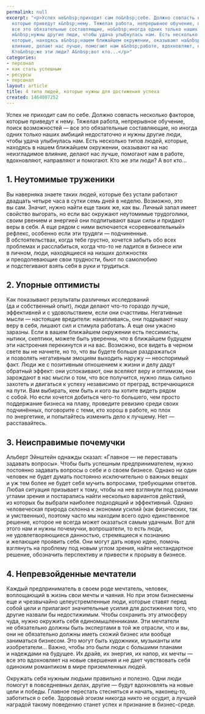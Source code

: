 ```yaml
---
permalink: null
excerpt: "<p>Успех не&nbsp;приходит сам по&nbsp;себе. Должно совпасть несколько факторов,
  которые приведут к&nbsp;нему. Тяжелая работа, непрерывное обучение, поиск возможностей&nbsp;—
  все это обязательные составляющие, но&nbsp;иногда одних только наших амбиций недостаточно
  и&nbsp;нужны другие люди, чтобы удача улыбнулась нам. Есть несколько типов людей,
  которые, находясь в&nbsp;нашем ближайшем окружении, оказывают на&nbsp;нас неизгладимое
  влияние, делают нас лучше, помогают нам в&nbsp;работе, вдохновляют, направляют и&nbsp;помогают.
  Кто&nbsp;же эти люди? А&nbsp;вот кто...</p>"
categories:
- персонал
- как стать успешным
- ресурсы
- персонал
layout: article
title: 4 типа людей, которые нужны для достижения успеха
created: 1464007252
---
```

<p>Успех не&nbsp;приходит сам по&nbsp;себе. Должно совпасть несколько факторов, которые приведут к&nbsp;нему. Тяжелая работа, непрерывное обучение, поиск возможностей&nbsp;— все это обязательные составляющие, но&nbsp;иногда одних только наших амбиций недостаточно и&nbsp;нужны другие люди, чтобы удача улыбнулась нам. Есть несколько типов людей, которые, находясь в&nbsp;нашем ближайшем окружении, оказывают на&nbsp;нас неизгладимое влияние, делают нас лучше, помогают нам в&nbsp;работе, вдохновляют, направляют и&nbsp;помогают. Кто&nbsp;же эти люди? А&nbsp;вот кто...</p>
<h2>1. Неутомимые труженики</h2>
<p>Вы&nbsp;наверняка знаете таких людей, которые без устали работают двадцать четыре часа в&nbsp;сутки семь дней в&nbsp;неделю. Возможно, это вы&nbsp;сам. Значит, нужно найти еще таких&nbsp;же, как&nbsp;вы. Личный запал имеет свойство выгорать, но&nbsp;если вас окружают неутомимые трудоголики, своим рвением и&nbsp;энергией они подпитывают ваши силы и&nbsp;придают веры в&nbsp;себя. А&nbsp;еще рядом с&nbsp;ними включается «соревновательный» рефлекс, особенно если эти трудяги&nbsp;— подчиненные. В&nbsp;обстоятельствах, когда тебе грустно, хочется забыть обо всех проблемах и&nbsp;расслабиться, когда что-то не&nbsp;ладится в&nbsp;бизнесе или в&nbsp;личном, люди, находящиеся на&nbsp;низших должностях и&nbsp;преодолевающие свои трудности, бьют по&nbsp;самолюбию и&nbsp;подстегивают взять себя в&nbsp;руки и&nbsp;трудиться.</p>
<h2>2. Упорные оптимисты</h2>
<p>Как показывают результаты различных исследований (да&nbsp;и&nbsp;собственный опыт), люди делают что-то гораздо лучше, эффективней и&nbsp;с&nbsp;удовольствием, если они счастливы. Негативные мысли&nbsp;— настоящие вредители: накапливаясь, они подрывают нашу веру в&nbsp;себя, лишают сил и&nbsp;стимула работать. А&nbsp;еще они ужасно заразны. Если в&nbsp;вашем ближайшем окружении есть пессимисты, нытики, скептики, можете быть уверенны, что в&nbsp;ближайшем будущем эти настроения перекинутся и&nbsp;на&nbsp;вас. Возможно, все видеть в&nbsp;черном свете вы&nbsp;не&nbsp;начнете, но&nbsp;то, что вы&nbsp;будете больше раздражаться и&nbsp;позволять негативным эмоциям выходить наружу&nbsp;— неоспоримый факт. Люди&nbsp;же с&nbsp;позитивным отношением к&nbsp;жизни и&nbsp;делу дадут обратный эффект: они успокаивают, они вселяют веру и&nbsp;оптимизм, они зарождают в&nbsp;нас мысли о&nbsp;том, что все получится, нужно лишь сильно захотеть и&nbsp;двигаться к&nbsp;успеху независимо от&nbsp;преград, встречающихся на&nbsp;пути. Вам выбирать, кем быть и&nbsp;кого вы&nbsp;хотите видеть рядом с&nbsp;собой. Но&nbsp;если хочется добиться чего-то большего, чем просто поддержание бизнеса на&nbsp;плаву, проведите ревизию среди своих подчинённых, поговорите с&nbsp;теми, кто хорош в&nbsp;работе, но&nbsp;плох по&nbsp;энергетике, и&nbsp;попытайтесь изменить дело к&nbsp;лучшему. Нет&nbsp;— расставайтесь.</p>
<h2>3. Неисправимые почемучки</h2>
<p>Альберт Эйнштейн однажды сказал: «Главное&nbsp;— не&nbsp;переставать задавать вопросы». Чтобы быть успешным предпринимателем, нужно постоянно задавать вопросы о&nbsp;себе и&nbsp;о&nbsp;своем бизнесе. Однако ни&nbsp;один человек не&nbsp;будет думать постоянно исключительно о&nbsp;важных вещах и&nbsp;уж&nbsp;тем более не&nbsp;будет себя мучить вопросами, требующими ответов. Любая ситуация призывает к&nbsp;тому, чтобы на&nbsp;нее взглянули под разными углами зрения и&nbsp;постарались найти несколько вариантов действий, из&nbsp;которых&nbsp;бы выбрали наиболее подходящий и&nbsp;эффективный. Однако человеческая природа склонна к&nbsp;экономии усилий (как физических, так и&nbsp;умственных), поэтому часто мы&nbsp;находим всего одно единственное решение, которое не&nbsp;всегда может оказаться самым удачным. Вот для этого нам и&nbsp;нужны почемучки, вопрошатели, то&nbsp;есть люди, не&nbsp;удовлетворяющиеся данностью, стремящиеся к&nbsp;познанию и&nbsp;желающие проявить себя. Они могут дать новую идею, помочь взглянуть на&nbsp;проблему под новым углом зрения, найти нестандартное решение, обозначить перспективу и&nbsp;привести к&nbsp;прорыву в&nbsp;бизнесе.</p>
<h2>4. Непревзойденные мечтатели</h2>
<p>Каждый предприниматель в&nbsp;своем роде мечтатель, человек, воплощающий в&nbsp;жизнь свои мечты и&nbsp;чаяния. Но&nbsp;при этом бизнесмены еще и&nbsp;чрезвычайно целеустремленные люди, которые ставят перед собой цели и&nbsp;прилагают значительные усилия для достижения того, что другие назвали&nbsp;бы недостижимым. Чтобы сохранить эту атмосферу чуда, нужно окружить себя единомышленниками. Эти мечтатели не&nbsp;обязательно должны быть экспертами в&nbsp;той&nbsp;же отрасли, что и&nbsp;вы, они не&nbsp;обязательно должны иметь схожий бизнес или вообще заниматься бизнесом. Это могут быть художники, музыканты или изобретатели... Важно, чтобы это были люди с&nbsp;большими планами и&nbsp;надеждами на&nbsp;будущее. Их&nbsp;драйв, их&nbsp;энергия, их&nbsp;напор, их&nbsp;мечты&nbsp;— все это вдохновляет на&nbsp;новые свершения и&nbsp;не&nbsp;дает чувствовать себя одиноким романтиком в&nbsp;мире приземленных людей. </p>
<p>Окружать себя нужным людьми правильно и&nbsp;полезно. Одни люди помогут в&nbsp;повседневных делах, другие&nbsp;— будут вдохновлять на&nbsp;новые цели и&nbsp;победы. Главное перестать стесняться и&nbsp;начать, наконец-то, заботиться о&nbsp;себе. Здоровый эгоизм никогда никто не&nbsp;осудит, а&nbsp;лучшей наградой такому поведению станет успех и&nbsp;признание в&nbsp;бизнес-среде.</p>
